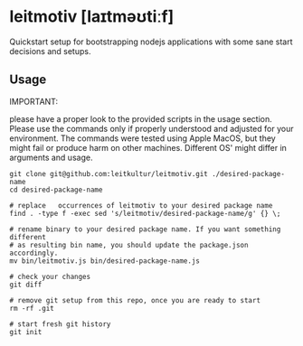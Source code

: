 # leitmotiv [laɪtməʊtiːf]

Quickstart setup for bootstrapping nodejs applications with some sane start decisions and setups.

## Usage

IMPORTANT:

please have a proper look to the provided scripts in the usage section.
Please use the commands only if properly understood and adjusted for
your environment.
The commands were tested using Apple MacOS, but they might fail or produce harm
on other machines. Different OS' might differ in arguments and usage.

```
git clone git@github.com:leitkultur/leitmotiv.git ./desired-package-name
cd desired-package-name

# replace   occurrences of leitmotiv to your desired package name
find . -type f -exec sed 's/leitmotiv/desired-package-name/g' {} \;

# rename binary to your desired package name. If you want something different
# as resulting bin name, you should update the package.json accordingly.
mv bin/leitmotiv.js bin/desired-package-name.js

# check your changes
git diff

# remove git setup from this repo, once you are ready to start
rm -rf .git

# start fresh git history
git init
```
